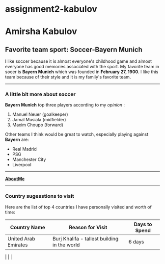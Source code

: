 # assignment2-kabulov

# Amirsha Kabulov
## Favorite team sport: Soccer-Bayern Munich

I like soccer because it is almost everyone's childhood game and almost everyone has good memories associated with the sport. My favorite team in socer is **Bayern Munich** which was founded in **February 27, 1900**. I like this team because of their style and it is my family's favorite team.

---

### A little bit more about soccer
**Bayern Munich** top three players according to my *opinion* :
1. Manuel Neuer (goalkeeper)
2. Jamal Musiala (midfielder)
3. Maxim Choupo (forward)

Other teams I think would be great to watch, especially playing against **Bayern** are:
* Real Madrid
* PSG
* Manchester City
* Liverpool

***
**[AboutMe](AboutMe.md)**

***
### Country sugesstions to visit
Here are the list of top 4 countries I have personally visited and worth of time:

|Country Name | Reason for Visit                                   | Days to Spend |
|     ---     |       ---                                          |      ---      |
|United Arab Emirates| Burj Khalifa - tallest building in the world| 6 days
|
|
|

